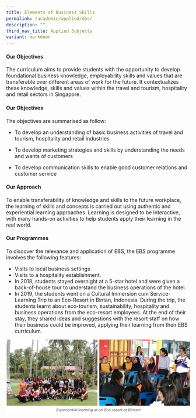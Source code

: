 ```yaml
---
title: Elements of Business Skills
permalink: /academic/applied/ebs/
description: ""
third_nav_title: Applied Subjects
variant: markdown
---
```

#### **Our Objectives**


The curriculum aims to provide students with the opportunity to develop foundational business knowledge, employability skills and values that are transferable over different areas of work for the future. It contextualizes these knowledge, skills and values within the travel and tourism, hospitality and retail sectors in Singapore.  

  

#### **Our Objectives**


The objectives are summarised as follow:

*   To develop an understanding of basic business activities of travel and tourism, hospitality and retail industries  
    
*   To develop marketing strategies and skills by understanding the needs and wants of customers  
    
*   To develop communication skills to enable good customer relations and customer service  
    

#### **Our Approach**


To enable transferability of knowledge and skills to the future workplace, the learning of skills and concepts is carried out using authentic and experiential learning approaches. Learning is designed to be interactive, with many hands-on activities to help students apply their learning in the real world.  

#### **Our Programmes**


To discover the relevance and application of EBS, the EBS programme involves the following features:  
*   Visits to local business settings
*   Visits to a hospitality establishment.
*   In 2018, students stayed overnight at a 5-star hotel and were given a back-of-house tour to understand the business operations of the hotel.
*   In 2019, the students went on a Cultural Immersion cum Service-Learning Trip to an Eco-Resort in Bintan, Indonesia. During the trip, the students learnt about eco-tourism, sustainability, hospitality and business operations from the eco-resort employees. At the end of their stay, they shared ideas and suggestions with the resort staff on how their business could be improved, applying their learning from their EBS curriculum.

![](/images/Curriculum/Elements%20of%20Business%20Skills/E1.png)